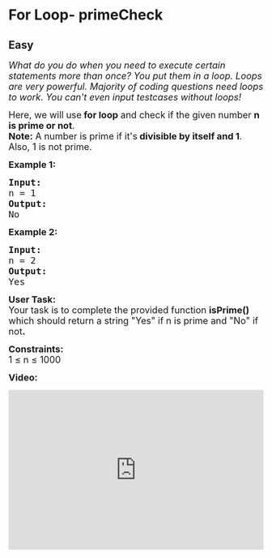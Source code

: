 # For Loop- primeCheck
## Easy 
<div class="problem-statement">
                <p></p><p><em><span style="font-size:18px">What do you do when you need to execute certain statements more than once? You put them in a loop. Loops are very powerful. Majority of coding questions need loops to work. You can't even input testcases without loops!</span></em></p>

<p><span style="font-size:18px">Here, we will use<strong> for loop</strong> and check if the given number <strong>n is prime or not</strong>.<br>
<strong>Note:</strong> A number is prime if it's<strong> divisible by itself and 1</strong>. Also, 1 is not prime.</span></p>

<p><span style="font-size:18px"><strong>Example 1:</strong></span></p>

<pre><span style="font-size:18px"><strong>Input:</strong>
n = 1
<strong>Output:
</strong>No
</span></pre>

<p><span style="font-size:18px"><strong>Example 2:</strong></span></p>

<pre><span style="font-size:18px"><strong>Input:</strong>
n = 2
<strong>Output:
</strong>Yes</span></pre>

<p><span style="font-size:18px"><strong>User Task: </strong><br>
Your task is to complete the provided function <strong>isPrime() </strong>which should return a string "Yes" if n is prime and "No" if not<strong>.</strong></span></p>

<p><span style="font-size:18px"><strong>Constraints:</strong><br>
1 ≤ n ≤ 1000</span></p>

<p><strong><span style="font-size:18px">Video:</span></strong></p>

<p><iframe frameborder="0" height="315" src="https://www.youtube.com/embed/MbEVFhucVa0" width="560" style="max-width: 100%;"></iframe></p>
 <p></p>
            </div>
